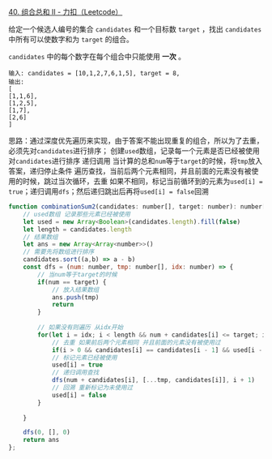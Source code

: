 [40. 组合总和 II - 力扣（Leetcode）](https://leetcode.cn/problems/combination-sum-ii/description/)

给定一个候选人编号的集合 `candidates` 和一个目标数 `target` ，找出 `candidates` 中所有可以使数字和为 `target` 的组合。

`candidates` 中的每个数字在每个组合中只能使用 **一次** 。

```
输入: candidates = [10,1,2,7,6,1,5], target = 8,
输出:
[
[1,1,6],
[1,2,5],
[1,7],
[2,6]
]
```

思路：通过深度优先遍历来实现，由于答案不能出现重复的组合，所以为了去重，必须先对`candidates`进行排序；
	创建`used`数组，记录每一个元素是否已经被使用
	对`candidates`进行排序
	递归调用
		当计算的总和`num`等于`target`的时候，将`tmp`放入答案，递归停止条件
		遍历查找，当前后两个元素相同，并且前面的元素没有被使用的时候，跳过当次循环，去重
		如果不相同，标记当前循环到的元素为`used[i] = true`；递归调用`dfs`；然后递归跳出后再将`used[i] = false`回溯

```js
function combinationSum2(candidates: number[], target: number): number[][] {
    // used数组 记录那些元素已经被使用
    let used = new Array<Boolean>(candidates.length).fill(false)
    let length = candidates.length
    // 结果数组
    let ans = new Array<Array<number>>()
    // 需要先将数组进行排序
    candidates.sort((a,b) => a - b)
    const dfs = (num: number, tmp: number[], idx: number) => {
        // 当num等于target的时候
        if(num == target) {
            // 放入结果数组
            ans.push(tmp)
            return
        }
        
        // 如果没有则遍历 从idx开始
        for(let i = idx; i < length && num + candidates[i] <= target; i ++) {
            // 去重 如果前后两个元素相同 并且前面的元素没有被使用过
            if(i > 0 && candidates[i] == candidates[i - 1] && used[i - 1] == false) continue
            // 标记元素已经被使用
            used[i] = true
            // 递归调用查找
            dfs(num + candidates[i], [...tmp, candidates[i]], i + 1)
            // 回溯 重新标记为未使用过
            used[i] = false
        }
        
    }

    dfs(0, [], 0)
    return ans
};
```

